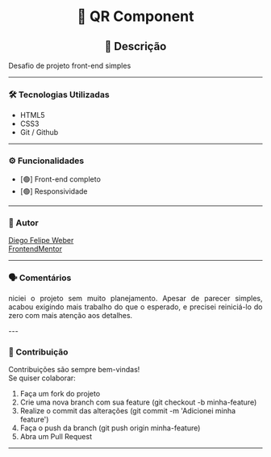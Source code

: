 <h1 align="center"> 📌 QR Component  </h1>

<h2 align="center"> 📖 Descrição   </h2>
<p align="justify"> Desafio de projeto front-end simples </p>

---

### 🛠 Tecnologias Utilizadas  
- HTML5  
- CSS3  
- Git / Github
---

### ⚙️ Funcionalidades  
- [🟢] Front-end completo
- [🟢] Responsividade 


---

### 👤 Autor
[Diego Felipe Weber](https://www.linkedin.com/in/diego-weber-474a5aa6/)   
[FrontendMentor](https://www.frontendmentor.io/challenges/qr-code-component-iux_sIO_H)

---

### 🗣️ Comentários
<p align="justify">niciei o projeto sem muito planejamento. Apesar de parecer simples, acabou exigindo mais trabalho do que o esperado, e precisei reiniciá-lo do zero com mais atenção aos detalhes. </p>
---

### 🤝 Contribuição
Contribuições são sempre bem-vindas!   
Se quiser colaborar:
1. Faça um fork do projeto
2. Crie uma nova branch com sua feature (git checkout -b minha-feature)
3. Realize o commit das alterações (git commit -m 'Adicionei minha feature')
4. Faça o push da branch (git push origin minha-feature)
5. Abra um Pull Request

---